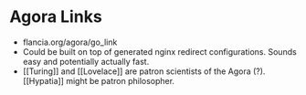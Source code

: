 # Agora Links
- flancia.org/agora/go_link
- Could be built on top of generated nginx redirect configurations. Sounds easy and potentially actually fast.
- [[Turing]] and [[Lovelace]] are patron scientists of the Agora (?). [[Hypatia]] might be patron philosopher.

